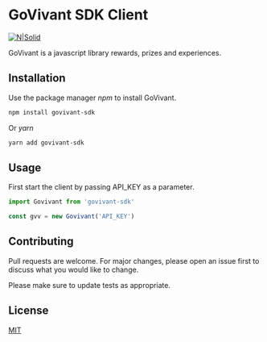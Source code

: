 # GoVivant SDK Client

[![N|Solid](https://i.ibb.co/Jx5QgfC/govivant-logo-horizontal.png)](https://govivant.com)

GoVivant is a javascript library rewards, prizes and experiences.

## Installation

Use the package manager *npm* to install GoVivant.

```bash
npm install govivant-sdk
```
Or *yarn*

```bash
yarn add govivant-sdk
```

## Usage

First start the client by passing API_KEY as a parameter.

```javascript
import Govivant from 'govivant-sdk'

const gvv = new Govivant('API_KEY')
```

## Contributing
Pull requests are welcome. For major changes, please open an issue first to discuss what you would like to change.

Please make sure to update tests as appropriate.

## License
[MIT](https://choosealicense.com/licenses/mit/)